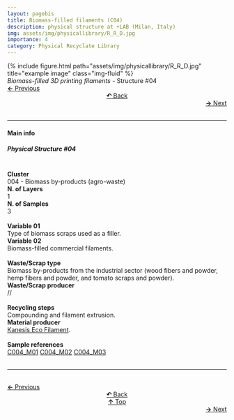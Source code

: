 ```yaml
---
layout: pagebis
title: Biomass-filled filaments (C04)
description: physical structure at +LAB (Milan, Italy)
img: assets/img/physicallibrary/R_R_D.jpg
importance: 4
category: Physical Recyclate Library
---
```

<div class="row">
    <div class="col-sm mt-3 mt-md-0">
        {% include figure.html path="assets/img/physicallibrary/R_R_D.jpg" title="example image" class="img-fluid" %}
    </div>
</div>
<div class="caption">
    <i>Biomass-filled 3D printing filaments </i> - Structure #04
</div>

<div class="row justify-content-sm-center">
    <div class="col-sm-4 mt-3 mt-md-0" style="text-align:left">
      <a href="/projects/PhyRecLi_C03/" target="_self"><b>←</b> Previous</a>
    </div>
    <div class="col-sm-4 mt-3 mt-md-0" style="text-align:center">
  <a href="/physicallibrary/" target="_self"><b>↶</b> Back</a>
    </div>
    <div class="col-sm-4 mt-3 mt-md-0" style="text-align:right">
        <td align="right"><a href="/projects/PhyRecLi_C05/" target="_self"><b>→</b> Next</a></td>
    </div>
</div>
<br>

<hr>
<h4><b>Main info</b></h4>
<h5>Physical Structure #04</h5>
<br>

<div class="row justify-content-sm-left">
    <div class="col-sm-3 mt-3 mt-md-0" style="text-align:left">
        <b>Cluster</b>
    </div>
    <div class="col-sm-9 mt-3 mt-md-0" style="text-align:left">
        004 - Biomass by-products (agro-waste)
    </div>
</div>

<div class="row justify-content-sm-left">
    <div class="col-sm-3 mt-3 mt-md-0" style="text-align:left">
        <b>N. of Layers</b>
    </div>
    <div class="col-sm-9 mt-3 mt-md-0" style="text-align:left">
        1
    </div>
</div>

<div class="row justify-content-sm-left">
    <div class="col-sm-3 mt-3 mt-md-0" style="text-align:left">
        <b>N. of Samples</b>
    </div>
    <div class="col-sm-9 mt-3 mt-md-0" style="text-align:left">
        3
    </div>
</div>
<br>

<div class="row justify-content-sm-left">
    <div class="col-sm-3 mt-3 mt-md-0" style="text-align:left">
        <b>Variable 01</b>
    </div>
    <div class="col-sm-9 mt-3 mt-md-0" style="text-align:left">
        Type of biomass scraps used as a filler.
    </div>
</div>

<div class="row justify-content-sm-left">
    <div class="col-sm-3 mt-3 mt-md-0" style="text-align:left">
        <b>Variable 02</b>
    </div>
    <div class="col-sm-9 mt-3 mt-md-0" style="text-align:left">
        Biomass-filled commercial filaments.
    </div>
</div>
<br>

<div class="row justify-content-sm-left">
    <div class="col-sm-3 mt-3 mt-md-0" style="text-align:left">
        <b>Waste/Scrap type</b>
    </div>
    <div class="col-sm-9 mt-3 mt-md-0" style="text-align:left">
        Biomass by-products from the industrial sector (wood fibers and powder, hemp fibers and powder, and tomato scraps and powder).
    </div>
</div>

<div class="row justify-content-sm-left">
    <div class="col-sm-3 mt-3 mt-md-0" style="text-align:left">
        <b>Waste/Scrap producer</b>
    </div>
    <div class="col-sm-9 mt-3 mt-md-0" style="text-align:left">
        //
    </div>
</div>
<br>

<div class="row justify-content-sm-left">
    <div class="col-sm-3 mt-3 mt-md-0" style="text-align:left">
        <b>Recycling steps</b>
    </div>
    <div class="col-sm-9 mt-3 mt-md-0" style="text-align:left">
        Compounding and filament extrusion.
    </div>
</div>

<div class="row justify-content-sm-left">
    <div class="col-sm-3 mt-3 mt-md-0" style="text-align:left">
        <b>Material producer</b>
    </div>
    <div class="col-sm-9 mt-3 mt-md-0" style="text-align:left">
        <a href="https://www.kanesis.it/?lang=it" target="_blank">Kanesis Eco Filament</a>.
    </div>
</div>
<br>

<div class="row justify-content-sm-left">
    <div class="col-sm-3 mt-3 mt-md-0" style="text-align:left">
        <b>Sample references</b>
    </div>
    <div class="col-sm-9 mt-3 mt-md-0" style="text-align:left">
        <a href="/projects/RecLi_C004_M01/" target="_blank"><i class="fas fa-vial"></i> C004_M01</a>  
        <a href="/projects/RecLi_C004_M02/" target="_blank"><i class="fas fa-vial"></i> C004_M02</a>
        <a href="/projects/RecLi_C004_M03/" target="_blank"><i class="fas fa-vial"></i> C004_M03</a>
    </div>
</div>

<br>
<hr>

<br>
<div class="row justify-content-sm-center">
    <div class="col-sm-3 mt-3 mt-md-0" style="text-align:left">
      <a href="/projects/PhyRecLi_C03/" target="_self"><b>←</b> Previous</a>
      </div>
    <div class="col-sm-3 mt-3 mt-md-0" style="text-align:center">
  <a href="/physicallibrary/" target="_self"><b>↶</b> Back</a>
    </div>
    <div class="col-sm-3 mt-3 mt-md-0" style="text-align:center">
  <a href="#" target="_self"><b>↑</b> Top</a>
    </div>
    <div class="col-sm-3 mt-3 mt-md-0" style="text-align:right">
        <td align="right"><a href="/projects/PhyRecLi_C05/" target="_self"><b>→</b> Next</a></td>
    </div>
</div>
